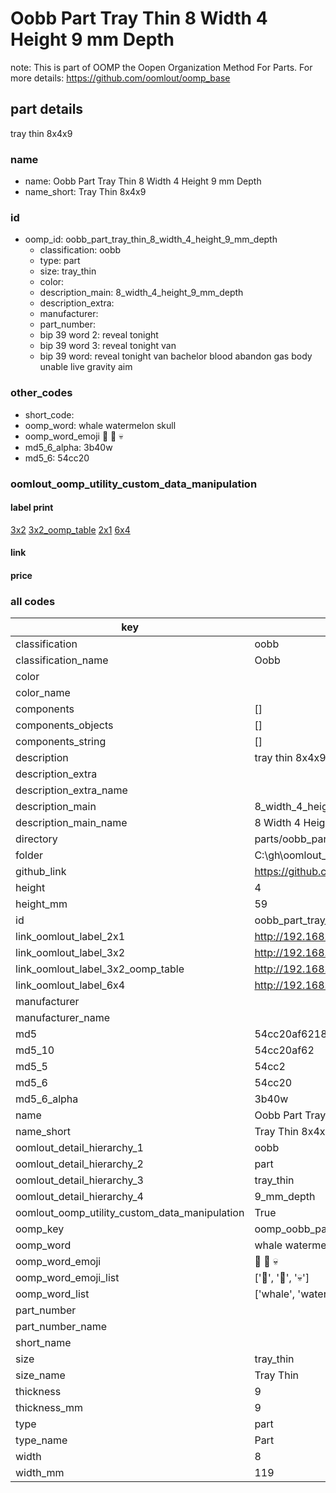 # Oobb Part Tray Thin 8 Width 4 Height 9 mm Depth  

note: This is part of OOMP the Oopen Organization Method For Parts. For more details: https://github.com/oomlout/oomp_base

##  part details
  



tray thin 8x4x9



### name
* name: Oobb Part Tray Thin 8 Width 4 Height 9 mm Depth
* name_short: Tray Thin 8x4x9 
### id
* oomp_id: oobb_part_tray_thin_8_width_4_height_9_mm_depth
  * classification: oobb
  * type: part
  * size: tray_thin
  * color: 
  * description_main: 8_width_4_height_9_mm_depth
  * description_extra: 
  * manufacturer: 
  * part_number: 
  * bip 39 word 2: reveal tonight
  * bip 39 word 3: reveal tonight van
  * bip 39 word: reveal tonight van bachelor blood abandon gas body unable live gravity aim

### other_codes
* short_code: 
* oomp_word: whale watermelon skull
* oomp_word_emoji :whale: :watermelon: :skull:
* md5_6_alpha: 3b40w
* md5_6: 54cc20






### oomlout_oomp_utility_custom_data_manipulation
#### label print
[3x2](http://192.168.1.245:1112/?label=oomp%203b40w)
[3x2_oomp_table](http://192.168.1.108:1112/?label=oomp%203b40w)
[2x1](http://192.168.1.242:1112/?label=oomp%203b40w)
[6x4](http://192.168.1.55:1112/?label=oomp%203b40w)    

#### link

                              

#### price







### all codes 
| key | value |  
| --- | --- |  
| classification | oobb |  
| classification_name | Oobb |  
| color |  |  
| color_name |  |  
| components | [] |  
| components_objects | [] |  
| components_string | [] |  
| description | tray thin 8x4x9 |  
| description_extra |  |  
| description_extra_name |  |  
| description_main | 8_width_4_height_9_mm_depth |  
| description_main_name | 8 Width 4 Height 9 mm Depth |  
| directory | parts/oobb_part_tray_thin_8_width_4_height_9_mm_depth |  
| folder | C:\gh\oomlout_oobb_version_4_generated_parts\things\oobb_part_tray_thin_8_width_4_height_9_mm_depth |  
| github_link | https://github.com/oomlout/oomlout_oomp_part_src/tree/main/parts/oobb_part_tray_thin_8_width_4_height_9_mm_depth |  
| height | 4 |  
| height_mm | 59 |  
| id | oobb_part_tray_thin_8_width_4_height_9_mm_depth |  
| link_oomlout_label_2x1 | http://192.168.1.242:1112/?label=oomp%203b40w |  
| link_oomlout_label_3x2 | http://192.168.1.245:1112/?label=oomp%203b40w |  
| link_oomlout_label_3x2_oomp_table | http://192.168.1.108:1112/?label=oomp%203b40w |  
| link_oomlout_label_6x4 | http://192.168.1.55:1112/?label=oomp%203b40w |  
| manufacturer |  |  
| manufacturer_name |  |  
| md5 | 54cc20af6218ec00000bf113e27925c3 |  
| md5_10 | 54cc20af62 |  
| md5_5 | 54cc2 |  
| md5_6 | 54cc20 |  
| md5_6_alpha | 3b40w |  
| name | Oobb Part Tray Thin 8 Width 4 Height 9 mm Depth |  
| name_short | Tray Thin 8x4x9  |  
| oomlout_detail_hierarchy_1 | oobb |  
| oomlout_detail_hierarchy_2 | part |  
| oomlout_detail_hierarchy_3 | tray_thin |  
| oomlout_detail_hierarchy_4 | 9_mm_depth |  
| oomlout_oomp_utility_custom_data_manipulation | True |  
| oomp_key | oomp_oobb_part_tray_thin_8_width_4_height_9_mm_depth |  
| oomp_word | whale watermelon skull |  
| oomp_word_emoji | :whale: :watermelon: :skull: |  
| oomp_word_emoji_list | [':whale:', ':watermelon:', ':skull:'] |  
| oomp_word_list | ['whale', 'watermelon', 'skull'] |  
| part_number |  |  
| part_number_name |  |  
| short_name |  |  
| size | tray_thin |  
| size_name | Tray Thin |  
| thickness | 9 |  
| thickness_mm | 9 |  
| type | part |  
| type_name | Part |  
| width | 8 |  
| width_mm | 119 |  
